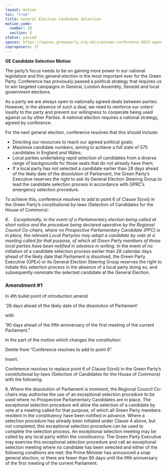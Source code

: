 ```yaml
---
layout: motion
toc: "true"
title: General Election Candidate Selection
motion_code:
  number: 20
  section: D
status: passed
spaces: https://spaces.greenparty.org.uk/s/autumn-conference-2023-agenda-forum/post/post/view?id=10994
coproposers: 27
---
```

**GE Candidate Selection Motion**

The party’s focus needs to be on gaining more power in our national legislature and this general election is the most important ever for the Green Party. Conference has previously passed a political strategy that requires us to win targeted campaigns in General, London Assembly, Senedd and local government elections.

As a party we are always open to nationally agreed deals between parties. However, in the absence of such a deal, we need to reinforce our voters’ loyalty to the party and prevent our willingness to cooperate being used against us by other Parties. A national election requires a national strategy, agreed by conference.

For the next general election, conference resolves that this should include:

* Directing our resources to reach our agreed political goals;
* Maximise candidate numbers, aiming to achieve a full slate of 575 candidates in England and Wales;
* Local parties undertaking rapid selection of candidates from a diverse range of backgrounds for those seats that do not already have them;
* If a local party has not selected a candidate earlier than 28 days ahead of the likely date of the dissolution of Parliament, the Green Party’s Executive reserves the right to ask its General Election Steering Group to lead the candidate selection process in accordance with GPRC’s emergency selection procedure.

To achieve this, conference resolves to add to point 6 of Clause 5(xvii) in the Green Party’s constitutional by-laws (Selection of Candidates for the House of Commons):

*6.    Exceptionally, in the event of a Parliamentary election being called at short notice and the procedure being declared operative by the Regional Council Co-chairs, where no Prospective Parliamentary Candidate (PPC) is in place, the relevant Local Party/ies may adopt a candidate by vote at a meeting called for that purpose, of which all Green Party members of those local parties have been notified in advance in writing.* In the event of no initiation of a candidate selection process earlier than 28 calendar days ahead of the likely date that Parliament is dissolved, the Green Party Executive (GPEx) or its General Election Steering Group reserves the right to initiate this selection process in the absence of a local party doing so, and subsequently nominate the selected candidate at the General Election.


<div class="amendment amendment-passed">
<div class="d-flex justify-content-between align-items-start">
<h3 id="amendment-1">Amendment #1</h3>
</div>
    
<p> In 4th bullet point of introduction amend

 <p> ‘28 days ahead of the likely date of the dissolution of Parliament’ 

<p> with 

<p> ‘90 days ahead of the fifth anniversary of the first meeting of the current Parliament.” 

<p> In the part of the motion which changes the constitution: 

<p> Delete from “Conference resolves to add to point 6”. 

<p> Insert: 

<p> Conference resolves to replace point 6 of Clause 5(xvii) in the Green Party’s constitutional by-laws (Selection of Candidates for the House of Commons) with the following: 

<p> 6. Where the dissolution of Parliament is imminent, the Regional Council Co-chairs may authorise the use of an exceptional selection procedure to be used where no Prospective Parliamentary Candidates are in place. The exceptional selection procedure will allow the selection of a candidate by vote at a meeting called for that purpose, of which all Green Party members resident in the constituency have been notified in advance. Where a selection procedure has already been initiated under Clause 4 above, but not completed, this exceptional selection procedure can be used to complete the selection process. An exceptional selection meeting may be called by any local party within the constituency. The Green Party Executive may exercise this exceptional selection procedure and call an exceptional selection meeting where no candidate has been selected and either of the following conditions are met: the Prime Minister has announced a snap general election; or there are fewer than 90 days until the fifth anniversary of the first meeting of the current Parliament.</p>
  
</div>